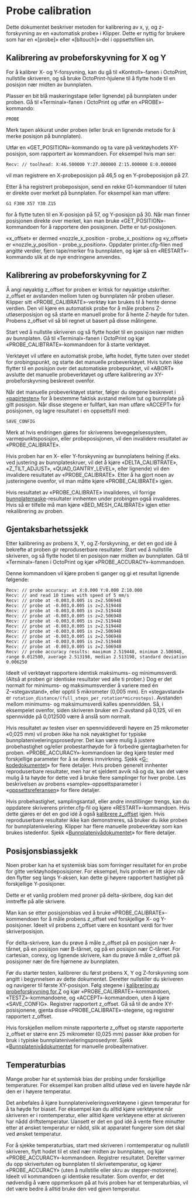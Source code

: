 # Probe calibration

Dette dokumentet beskriver metoden for kalibrering av x, y, og z-forskyvning av en «automatisk probe» i Klipper. Dette er nyttig for brukere som har en «[probe]» eller «[bltouch]»-del i oppsettsfilen sin.

## Kalibrering av probeforskyvning for X og Y

For å kalibrer X- og Y-forsyvning, kan du gå til «Kontroll»-fanen i OctoPrint, nullstille skriveren, og så bruke OctoPrint-hjulene til å flytte hode til en posisjon nær midten av bunnplaten.

Plasser en bit blå maskeringstape (eller lignende) på bunnplaten under proben. Gå til «Terminal»-fanen i OctoPrint og utfør en «PROBE»-kommando:

```
PROBE
```

Merk tapen akkurat under proben (eller bruk en lignende metode for å merke posisjon på bunnplaten).

Utfør en «GET_POSITION»-kommando og ta vare på verktøyhodets XY-posisjon, som rapportert av kommandoen. For eksempel hvis man ser:

```
Recv: // toolhead: X:46.500000 Y:27.000000 Z:15.000000 E:0.000000
```

vil man registrere en X-probeposisjon på 46,5 og en Y-probeposisjon på 27.

Etter å ha registrert probeposisjon, send en rekke G1-kommandoer til tuten er direkte over merket på bunnplaten. For eksempel kan man utføre:

```
G1 F300 X57 Y30 Z15
```

for å flytte tuten til en X-posisjon på 57, og Y-posisjon på 30. Når man finner posisjonen direkte over merket, kan man bruke «GET_POSITION»-kommandoen for å rapportere den posisjonen. Dette er tut-posisjonen.

«x_offset» er dermed «nozzle_x_position - probe_x_position» og «y_offset» er «nozzle_y_position - probe_y_position». Oppdater printer.cfg-filen med angitte verdier, fjern tape/merker fra bunnplaten, og kjør så en «RESTART»-kommando slik at de nye endringene anvendes.

## Kalibrering av probeforskyvning for Z

Å angi nøyaktig z_offset for proben er kritisk for nøyaktige utskrifter. z_offset er avstanden mellom tuten og bunnplaten når proben utløser. Klipper sitt «PROBE_CALIBRATE»-verktøy kan brukes til å hente denne verdien. Den vil kjøre en automatisk probe for å måle probens Z-utløserposisjon og så starte en manuell probe for å hente Z-høyde for tuten. Probens z_offset vil så bli regnet ut basert på disse målingene.

Start ved å nullstile skriveren og så flytte hodet til en posisjon nær midten av bunnplaten. Gå til «Terminal»-fanen i OctoPrint og kjør «PROBE_CALIBTRATE»-kommandoen for å starte verktøyet.

Verktøyet vil utføre en automatisk probe, løfte hodet, flytte tuten over stedet for probingspunkt, og starte det manuelle probeverktøyet. Hvis tuten ikke flytter til en posisjon over det automatiske probepunktet, vil «ABORT» avslutte det manuelle probeverktøyet og utføre kalibrering av XY-probeforskyvning beskrevet ovenfor.

Når det manuelle probeverktøyet starter, følger du stegene beskrevet i [«papirtesten»](Bed_Level.md#the-paper-test) for å bestemme faktisk avstand mellom tut og bunnplate på gitt posisjon. Når disse stegene er fullført, kan man utføre «ACCEPT» for posisjonen, og lagre resultatet i en oppsettsfil med:

```
SAVE_CONFIG
```

Merk at hvis endringen gjøres for skriverens bevegegelsessystem, varmepunktsposisjon, eller probeposisjonen, vil den invalidere resultatet av «PROBE_CALIBRATE».

Hvis proben har en X- eller Y-forskyvning av bunnplatens helning (f.eks. ved justering av bunnplateskruer, vil det å kjøre «DELTA_CALIBTRATE», «Z_TILT_ADJUST», «QUAD_GANTRY_LEVEL», eller lignende) vil den invalidere resultatet av «PROBE_CALIBRATE». Etter å ha gjort noen av justeringene ovenfor, vil man måtte kjøre «PROBE_CALIBRATE» igjen.

Hvis resultatet av «PROBE_CALIBRATE» invalideres, vil forrige [bunnplatemaske](Bed_Mesh.md)-resultater innhenten under probingen også invalideres. Hvis så er tilfelle må man kjøre «BED_MESH_CALIBRATE» igjen etter rekalibrering av proben.

## Gjentaksbarhetssjekk

Etter kalibrering av probens X, Y, og Z-forskyvning, er det en god idé å bekrefte at proben gir reproduserbare resultater. Start ved å nullstille skriveren, og så flytte hodet til en posisjon nær midten av bunnplaten. Gå til «Terminal»-fanen i OctoPrint og kjør «PROBE_ACCURACY»-kommandoen.

Denne kommandoen vil kjøre proben ti ganger og gi et resultat lignende følgende:

```
Recv: // probe accuracy: at X:0.000 Y:0.000 Z:10.000
Recv: // and read 10 times with speed of 5 mm/s
Recv: // probe at -0.003,0.005 is z=2.506948
Recv: // probe at -0.003,0.005 is z=2.519448
Recv: // probe at -0.003,0.005 is z=2.519448
Recv: // probe at -0.003,0.005 is z=2.506948
Recv: // probe at -0.003,0.005 is z=2.519448
Recv: // probe at -0.003,0.005 is z=2.519448
Recv: // probe at -0.003,0.005 is z=2.506948
Recv: // probe at -0.003,0.005 is z=2.506948
Recv: // probe at -0.003,0.005 is z=2.519448
Recv: // probe at -0.003,0.005 is z=2.506948
Recv: // probe accuracy results: maximum 2.519448, minimum 2.506948, range 0.012500, average 2.513198, median 2.513198, standard deviation 0.006250
```

Ideelt vil verktøyet rapportere identisk maksimums- og minimumsverdi. (Altså at proben gir identiske resultater ved alle ti prober.) Dog er det normalt for minimums- og maksimumsverdier å variere med én Z-«stegavstand», eller opptil 5 mikrometer (0,005 mm). En «stegavstand» er `rotation_distance/(full_steps_per_rotation*microsteps)`. Avstanden mellom minimums- og maksimumsverdi kalles spennvidden. Så, i eksempelet ovenfor, siden skriveren bruker en Z-avstand på 0,125, vil en spennvidde på 0,012500 være å anslå som normalt.

Hvis resultatet av testen viser en spennviddeverdi høyere en 25 mikrometer «0,025 mm) vil proben ikke ha nok nøyaktighet for typiske bunnplateniveleringsprosedyrer. Det kan være mulig å justere probehastighet og/eller probestarthøyde for å forbedre gjentagbarheten for proben. «PROBE_ACCURACY»-kommandoen lar deg kjøre tester med forskjellige parameter for å se deres innvirkning. Sjekk «[G-kodedokumentet](G-Codes.md)» for flere detaljer. Hvis proben generelt innhenter reproduserbare resultater, men har et sjeldent avvik nå og da, kan det være mulig å ta høyde for dette ved å bruke flere samplinger for hver probe. Les beskrivelsen av probens «sample»-oppsettsparameter i «[oppsettsreferansen](Config_Reference.md#probe)» for flere detaljer.

Hvis probehastighet, samplingsantall, eller andre innstillinger trengs, kan du oppdatere skriverens printer.cfg-fil og kjøre «RESTART»-kommandoen. Hvis dette gjøres er det en god idé å også [kalibrere z_offset](#calibrating-probe-z-offset) igjen. Hvis reproduserbare resultater ikke kan demonstreres, så bruker du ikke proben for bunnplatenivelering. Klipper har flere manuelle probeverktøy som kan brukes istedenfor. Sjekk «[Bunnplatenivådokumentet](Bed_Level.md)» for flere detaljer.

## Posisjonsbiassjekk

Noen prober kan ha et systemisk bias som forringer resultatet for en probe for gitte verktøyhodeposisjoner. For eksempel, hvis proben er litt skjev når den flytter seg langs Y-aksen, kan dette gi høyere rapportert hastighet på forskjellige Y-posisjoner.

Dette er et vanlig problem med proner på delta-skribere, dog kan det inntreffe på alle skrivere.

Man kan se etter posisjonsbias ved å bruke «PROBE_CALIBRATE»-kommendoen for å måle probens z_offset ved forskjellige X- og Y-posisjoner. Ideelt vil probens z_offset være en kosntant verdi for hver skriverposisjon.

For delta-skrivere, kan du prøve å måle z_offset på en posisjon nær A-tårnet, på en posisjon nær B-tårnet, og på en posisjon nær C-tårnet. For cartesian, corexy, og lignende skrivere, kan du prøve å måle z_offset på posisjoner nær de fire hjørnene av bunnplaten.

Før du starter testen, kalibrerer du først probens X, Y og Z-forskyvning som angitt i begynnelsen av dette dokumentet. Deretter nullstiller du skriveren og navigerer til første XY-posisjon. Følg stegene i [kalibrering av probeforskyvning for Z](#calibrating-probe-z-offset) og kjør «PROBE_CALIBRATE»-kommandoen, «TESTZ»-kommandoene, og «ACCEPT»-kommandoen, uten å kjøre «SAVE_CONFIG». Registrer rapportert z_offset. Gå så til de andre XY-posisjonene, gjenta disse «PROBE_CALIBRATE»-stegene, og registrer rapportert z_offset.

Hvis forskjellen mellom minste rapporterte z_offset og største rapporterte z_offset er større enn 25 mikrometer (0,025 mm) passer ikke proben for bruk i typiske bunnplateniveleringsprosedyrer. Sjekk «[Bunnplatenivådokumentet](Bed_Level.md) for manuelle probealternativer.

## Temperaturbias

Mange prober har et systemisk bias der probing under forskjellige temperaturer. For eksempel kan proben alltid utløse ved en lavere høyde når den er i høyere temperatur.

Det anbefales å kjøre bunnplateniveleringsverktøyene i gjevn temperatur for å ta høyde for biaset. For eksempel kan du alltid kjøre verktøyene når skriveren er i romtemperatur, eller alltid kjøre verktøyene etter at skriveren har nådd driftstemperatur. Uansett er det en god idé å vente flere minutter etter at ønsket temperatur er nådd, slik at apparatet fungerer som det skal ved ønsket temperatur.

For å sjekke temperaturbias, start med skriveren i romtemperatur og nullstill skriveren, flytt hodet til et sted nær midten av bunnplaten, og kjør «PROBE_ACCURACY»-kommandoen. Registrer resultatet. Deretter varmer du opp skrivertuten og bunnplaten til skrivetemperatur, og kjører «PROBE_ACCURACY» (uten å nullstille eller skru av stepper-motorene). Ideelt vil kommandoen gi identiske resultater. Som ovenfor, er det nødvendig å være oppmerksom på at hvis proben har et temperaturbias, vil det være bedre å alltid bruke den ved gjevn temperatur.
